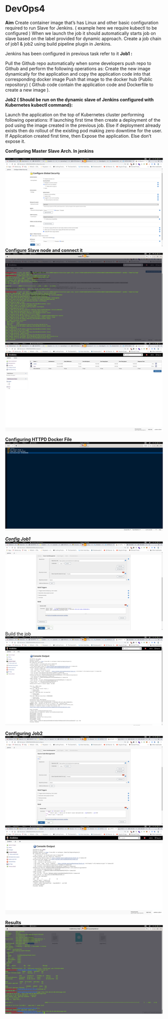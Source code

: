 # DevOps4
**Aim**
Create container image that’s has Linux  and other basic configuration required to run Slave for Jenkins. ( example here we require kubectl to be configured )
  When we launch the job it should automatically starts job on slave based on the label provided for dynamic approach.
  Create a job chain of job1 & job2 using build pipeline plugin in Jenkins.
  
Jenkins has been configured in previous task refer to it
**Job1 :**
  
  Pull  the Github repo automatically when some developers push repo to Github and perform the following operations as:
  Create the new image dynamically for the application and copy the application code into that corresponding docker image
  Push that image to the docker hub (Public repository) 
  ( Github code contain the application code and Dockerfile to create a new image ).
  
  **Job2 ( Should be run on the dynamic slave of Jenkins configured with Kubernetes kubectl command):**
  
  Launch the application on the top of Kubernetes cluster performing following operations:
      If launching first time then create a deployment of the pod using the image created in the previous job. Else if deployment already exists then do rollout of the existing pod making zero downtime  for the user.
      If Application created first time, then Expose the application. Else don’t expose it.


**Configuring Master Slave Arch. In jenkins**

![pic1](images/1.png)
**Configure Slave node and connect it**
![pic1](images/2.png)
![pic1](images/3.png)

**Configuring HTTPD Docker File**
![pic1](images/4.png)

***Config Job1***
![pic1](images/14.png)
Build the job
![pic1](images/13.png)

**Configuring Job2**
![pic1](images/12.png)
![pic1](images/11.png)

**Results**
![pic1](images/10.png)
